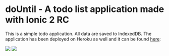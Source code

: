 # doUntil - A todo list application made with Ionic 2 RC

This is a simple todo application. All data are saved to IndexedDB. 
The application has been deployed on Heroku as well and it can be found [here](https://mysterious-beyond-86391.herokuapp.com/): 

[<img src="https://s11.postimg.org/s6ctvv40j/Screenshot_from_2016_11_10_02_32_21.png">](https://mysterious-beyond-86391.herokuapp.com/)
[<img src="https://s11.postimg.org/5lnkb0icz/Screenshot_from_2016_11_10_02_42_43.png">](https://mysterious-beyond-86391.herokuapp.com/)



